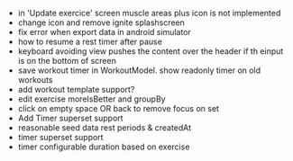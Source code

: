 - in 'Update exercice' screen muscle areas plus icon is not implemented
- change icon and remove ignite splashscreen
- fix error when export data in android simulator
- how to resume a rest timer after pause
- keyboard avoiding view pushes the content over the header if th einput is on the bottom of screen
- save workout timer in WorkoutModel. show readonly timer on old workouts
- add workout template support?
- edit exercise moreIsBetter and groupBy
- click on empty space OR back to remove focus on set
- Add Timer superset support
- reasonable seed data rest periods & createdAt
- timer superset support
- timer configurable duration based on exercise
